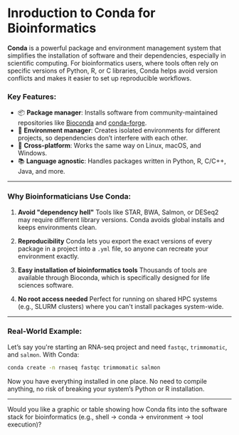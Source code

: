 # Inroduction to Conda for Bioinformatics

**Conda** is a powerful package and environment management system that simplifies the installation of software and their dependencies, especially in scientific computing. For bioinformatics users, where tools often rely on specific versions of Python, R, or C libraries, Conda helps avoid version conflicts and makes it easier to set up reproducible workflows.

### Key Features:

* 📦 **Package manager**: Installs software from community-maintained repositories like [Bioconda](https://bioconda.github.io/) and [conda-forge](https://conda-forge.org/).
* 🧪 **Environment manager**: Creates isolated environments for different projects, so dependencies don’t interfere with each other.
* 🔁 **Cross-platform**: Works the same way on Linux, macOS, and Windows.
* 📚 **Language agnostic**: Handles packages written in Python, R, C/C++, Java, and more.

---

### Why Bioinformaticians Use Conda:

1. **Avoid "dependency hell"**
   Tools like STAR, BWA, Salmon, or DESeq2 may require different library versions. Conda avoids global installs and keeps environments clean.

2. **Reproducibility**
   Conda lets you export the exact versions of every package in a project into a `.yml` file, so anyone can recreate your environment exactly.

3. **Easy installation of bioinformatics tools**
   Thousands of tools are available through Bioconda, which is specifically designed for life sciences software.

4. **No root access needed**
   Perfect for running on shared HPC systems (e.g., SLURM clusters) where you can't install packages system-wide.

---

### Real-World Example:

Let’s say you're starting an RNA-seq project and need `fastqc`, `trimmomatic`, and `salmon`. With Conda:

```bash
conda create -n rnaseq fastqc trimmomatic salmon
```

Now you have everything installed in one place. No need to compile anything, no risk of breaking your system’s Python or R installation.

---

Would you like a graphic or table showing how Conda fits into the software stack for bioinformatics (e.g., shell → conda → environment → tool execution)?
